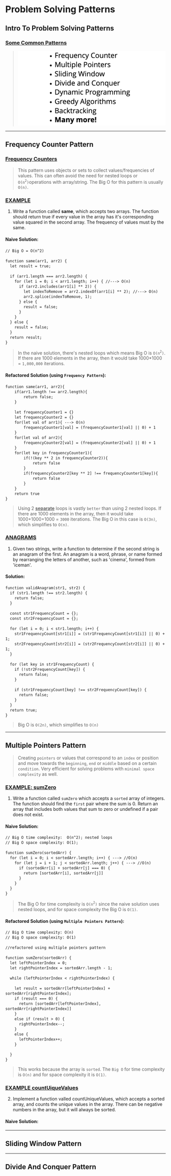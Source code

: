 # Problem Solving Patterns


## Intro To Problem Solving Patterns

### <ins>Some Common Patterns</ins>

>![Some Patterns](05-01.png)
___

## Frequency Counter Pattern

### <ins>Frequency Counters</ins>
>This pattern uses objects or sets to collect values/frequencies of values. This can often avoid the need for nested loops or `O(n`<sup>`2`</sup>`)`operations with array/string.
The Big O for this pattern is usually `O(n)`.

### <ins>EXAMPLE</ins>

1. Write a function called **same**, which accepts two arrays. The function should return true if every value in the array has it's corresponding value squared in the second array. The frequency of values must by the same.

#### Naive Solution:
```
// Big O = O(n^2)

function same(arr1, arr2) {
  let result = true;

  if (arr1.length === arr2.length) {
    for (let i = 0; i < arr1.length; i++) { //---> O(n)
      if (arr2.includes(arr1[i] ** 2)) {
        let indexToRemove = arr2.indexOf(arr1[i] ** 2); //---> O(n)
        arr2.splice(indexToRemove, 1);
      } else {
        result = false;
      }
    }
  } else {
    result = false;
  }
  return result;
}
```
>In the naive solution, there's nested loops which means Big O is `O(n`<sup>`2`</sup>`)`. If there are 1000 elements in the array, then it would take 1000*1000 = `1,000,000` iterations.

#### Refactored Solution (using `Frequency Pattern`):
```
function same(arr1, arr2){
    if(arr1.length !== arr2.length){
        return false;
    }

    let frequencyCounter1 = {}
    let frequencyCounter2 = {}
    for(let val of arr1){ ---> O(n)
        frequencyCounter1[val] = (frequencyCounter1[val] || 0) + 1
    }
    for(let val of arr2){
        frequencyCounter2[val] = (frequencyCounter2[val] || 0) + 1        
    }
    for(let key in frequencyCounter1){
        if(!(key ** 2 in frequencyCounter2)){
            return false
        }
        if(frequencyCounter2[key ** 2] !== frequencyCounter1[key]){
            return false
        }
    }
    return true
}

```
> Using 2 **<ins>separate</ins>** loops is vastly `better` than using 2 nested loops.  If there are 1000 elements in the array, then it would take 1000+1000+1000 = `3000` iterations. The Big O in this case is `O(3n)`, which simplifies to `O(n)`.

### <ins>ANAGRAMS</ins>

1. Given two strings, write a function to determine if the second string is an anagram of the first. An anagram is a word, phrase, or name formed by rearranging the letters of another, such as 'cinema', formed from 'iceman'.

#### Solution:
```
function validAnagram(str1, str2) {
  if (str1.length !== str2.length) {
    return false;
  }

  const str1FrequencyCount = {};
  const str2FrequencyCount = {};

  for (let i = 0; i < str1.length; i++) {
    str1FrequencyCount[str1[i]] = (str1FrequencyCount[str1[i]] || 0) + 1;
    str2FrequencyCount[str2[i]] = (str2FrequencyCount[str2[i]] || 0) + 1;
  }

  for (let key in str1FrequencyCount) {
    if (!str2FrequencyCount[key]) {
      return false;
    }

    if (str1FrequencyCount[key] !== str2FrequencyCount[key]) {
      return false;
    }
  }
  return true;
}
```
>Big O is `O(2n)`, which simplifies to `O(n)`
___

## Multiple Pointers Pattern
> Creating `pointers` or values that correspond to an `index` or position and move towards the `beginning`, `end` or `middle` based on a certain `condition`. Very efficient for solving problems with `minimal space complexity` as well.

### <ins>EXAMPLE: sumZero</ins>
1. Write a function called `sumZero` which accepts a `sorted` array of integers. The function should find the `first` pair where the sum is 0. Return an array that includes both values that sum to zero or undefined if a pair does not exist.

#### Naive Solution:
```
// Big O time complexity:  O(n^2); nested loops
// Big O space complexity: O(1); 

function sumZero(sortedArr) {
  for (let i = 0; i < sortedArr.length; i++) { ---> //O(n)
    for (let j = i + 1; j < sortedArr.length; j++) { ---> //O(n)
      if (sortedArr[i] + sortedArr[j] === 0) {
        return [sortedArr[i], sortedArr[j]]
      }
    }
  }
}

```
> The Big O for time complexity is `O(n`<sup>`2`</sup>`)` since the naive solution uses nested loops, and for space complexity the Big O is `O(1)`.

#### Refactored Solution (using `Multiple Pointers Pattern`):
```
// Big O time complexity: O(n)
// Big O space complexity: O(1)

//refactored using multiple pointers pattern

function sumZero(sortedArr) {
  let leftPointerIndex = 0;
  let rightPointerIndex = sortedArr.length - 1;

  while (leftPointerIndex < rightPointerIndex) {

    let result = sortedArr[leftPointerIndex] + sortedArr[rightPointerIndex];
    if (result === 0) {
      return [sortedArr[leftPointerIndex], sortedArr[rightPointerIndex]]
    }
    else if (result > 0) {
      rightPointerIndex--;
    }
    else {
      leftPointerIndex++;
    }

  }
}
```
>This works because the array is `sorted`. The `Big O` for time complexity is `O(n)` and for space complexity it is `O(1)`.

### <ins>EXAMPLE countUiqueValues</ins>
2. Implement a function valled countUniqueValues, which accepts a sorted array, and counts the unique values in the array. There can be negative numbers in the array, but it will always be sorted.

#### Naive Solution:
___

## Sliding Window Pattern
___

## Divide And Conquer Pattern
